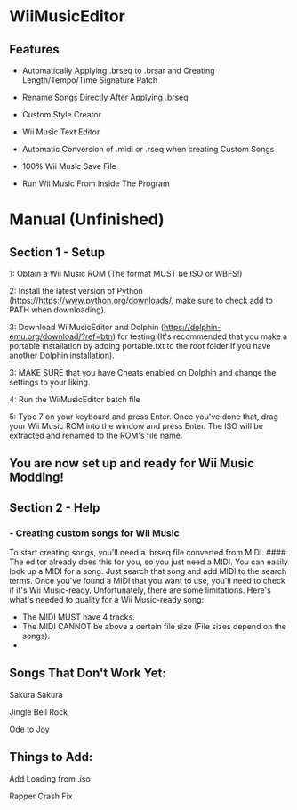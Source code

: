 # WiiMusicEditor

## Features

- Automatically Applying .brseq to .brsar and Creating Length/Tempo/Time Signature Patch

- Rename Songs Directly After Applying .brseq

- Custom Style Creator

- Wii Music Text Editor

- Automatic Conversion of .midi or .rseq when creating Custom Songs

- 100% Wii Music Save File

- Run Wii Music From Inside The Program

# Manual (Unfinished)
 ## Section 1 - Setup
1: Obtain a Wii Music ROM (The format MUST be ISO or WBFS!)

2: Install the latest version of Python (https://https://www.python.org/downloads/, make sure to check add to PATH when downloading).

3: Download WiiMusicEditor and Dolphin (https://dolphin-emu.org/download/?ref=btn) for testing (It's recommended that you make a portable installation by adding portable.txt to the root folder if you have another Dolphin installation).

3: MAKE SURE that you have Cheats enabled on Dolphin and change the settings to your liking.

4: Run the WiiMusicEditor batch file 

5: Type 7 on your keyboard and press Enter. Once you've done that, drag your Wii Music ROM into the window and press Enter. The ISO will be extracted and renamed to the ROM's file name.
## You are now set up and ready for Wii Music Modding!

## Section 2 - Help
### - Creating custom songs for Wii Music
To start creating songs, you'll need a .brseq file converted from MIDI. #### The editor already does this for you, so you just need a MIDI.
You can easily look up a MIDI for a song. Just search that song and add MIDI to the search terms.
Once you've found a MIDI that you want to use, you'll need to check if it's Wii Music-ready. Unfortunately, there are some limitations. Here's what's needed to quality for a Wii Music-ready song:
- The MIDI MUST have 4 tracks.
- The MIDI CANNOT be above a certain file size (File sizes depend on the songs).
- 


## Songs That Don't Work Yet:

Sakura Sakura

Jingle Bell Rock

Ode to Joy

## Things to Add:

Add Loading from .iso

Rapper Crash Fix
